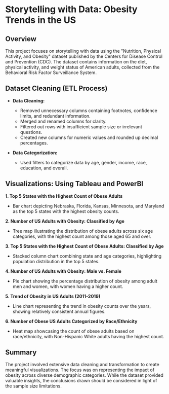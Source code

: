 # Storytelling with Data: Obesity Trends in the US

## Overview

This project focuses on storytelling with data using the "Nutrition, Physical Activity, and Obesity" dataset published by the Centers for Disease Control and Prevention (CDC). The dataset contains information on the diet, physical activity, and weight status of American adults, collected from the Behavioral Risk Factor Surveillance System.

## Dataset Cleaning (ETL Process)

- **Data Cleaning:**
  - Removed unnecessary columns containing footnotes, confidence limits, and redundant information.
  - Merged and renamed columns for clarity.
  - Filtered out rows with insufficient sample size or irrelevant questions.
  - Created new columns for numeric values and rounded up decimal percentages.

- **Data Categorization:**
  - Used filters to categorize data by age, gender, income, race, education, and overall.

## Visualizations: Using Tableau and PowerBI

**1. Top 5 States with the Highest Count of Obese Adults**
   - Bar chart depicting Nebraska, Florida, Kansas, Minnesota, and Maryland as the top 5 states with the highest obesity counts.

**2. Number of US Adults with Obesity: Classified by Age**
   - Tree map illustrating the distribution of obese adults across six age categories, with the highest count among those aged 65 and over.

**3. Top 5 States with the Highest Count of Obese Adults: Classified by Age**
   - Stacked column chart combining state and age categories, highlighting population distribution in the top 5 states.

**4. Number of US Adults with Obesity: Male vs. Female**
   - Pie chart showing the percentage distribution of obesity among adult men and women, with women having a higher count.

**5. Trend of Obesity in US Adults (2011-2019)**
   - Line chart representing the trend in obesity counts over the years, showing relatively consistent annual figures.

**6. Number of Obese US Adults Categorized by Race/Ethnicity**
   - Heat map showcasing the count of obese adults based on race/ethnicity, with Non-Hispanic White adults having the highest count.

## Summary

The project involved extensive data cleaning and transformation to create meaningful visualizations. The focus was on representing the impact of obesity across diverse demographic categories. While the dataset provided valuable insights, the conclusions drawn should be considered in light of the sample size limitations.

